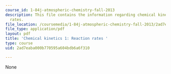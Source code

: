 ```yaml
---
course_id: 1-84j-atmospheric-chemistry-fall-2013
description: This file contains the information regarding chemical kinetics 1-reaction
  rates.
file_location: /coursemedia/1-84j-atmospheric-chemistry-fall-2013/2ad7eaba000b770595a604bdb6a6f310_MIT1_84JF13_Lec2_kinetics1.pdf
file_type: application/pdf
layout: pdf
title: 'Chemical kinetics 1: Reaction rates '
type: course
uid: 2ad7eaba000b770595a604bdb6a6f310

---
```

None